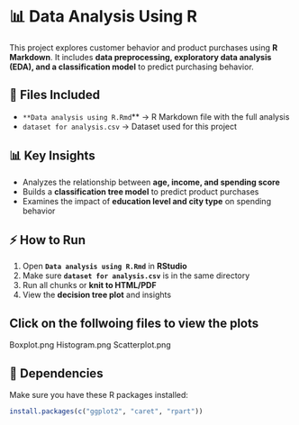 # 📊 Data Analysis Using R  
This project explores customer behavior and product purchases using **R Markdown**. It includes **data preprocessing, exploratory data analysis (EDA), and a classification model** to predict purchasing behavior.  

## 📂 Files Included  
- `**Data analysis using R.Rmd`** → R Markdown file with the full analysis  
- `dataset for analysis.csv` → Dataset used for this project  

## 📊 Key Insights  
- Analyzes the relationship between **age, income, and spending score**  
- Builds a **classification tree model** to predict product purchases  
- Examines the impact of **education level and city type** on spending behavior  

## ⚡ How to Run  
1. Open **`Data analysis using R.Rmd`** in **RStudio**  
2. Make sure **`dataset for analysis.csv`** is in the same directory  
3. Run all chunks or **knit to HTML/PDF**  
4. View the **decision tree plot** and insights

## Click on the follwoing files to view the plots
Boxplot.png
Histogram.png
Scatterplot.png

## 📌 Dependencies  
Make sure you have these R packages installed:  
```r
install.packages(c("ggplot2", "caret", "rpart"))
```
